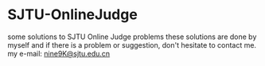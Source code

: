 # SJTU-OnlineJudge
some solutions to SJTU Online Judge problems
these solutions are done by myself and if there is a problem or suggestion, don't hesitate to contact me.
my e-mail: nine9K@sjtu.edu.cn
